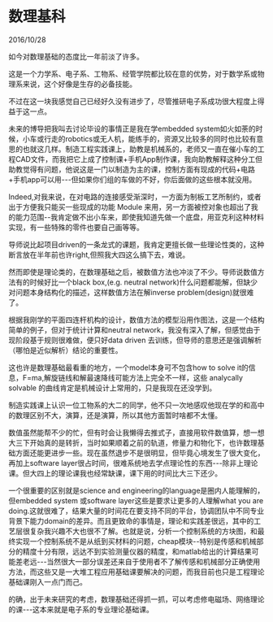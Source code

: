 ﻿# 数理基科
2016/10/28

如今对数理基础的态度比一年前淡了许多。

这是一个力学系、电子系、工物系、经管学院都比较在意的优势，对于数学系或物理系来说，这个好像是生存的必备技能。

不过在这一块我感觉自己已经好久没有进步了，尽管推研电子系成功很大程度上得益于这一点。

未来的博导把我叫去讨论毕设的事情正是我在学embedded system如火如荼的时候，小车或行走的robotics或无人机，能练手的，资源又比较多的同时也比较有意思的也就这几样。制造工程实践课上，助教是机械系的，老师又一直在催小车的工程CAD文件，而我把它上成了控制课+手机App制作课，我向助教解释这种分工但助教觉得有问题，他说这是一门以制造为主的课，控制方面有现成的代码+电路+手机app可以用---但如果你们组的车做的不好，你后面做的这些根本就没用。

Indeed,对我来说，在对电路的连接感受渐深时，一方面为制板工艺所制约，或者出于方便我只能买一些现成的功能 Module 来用，另一方面被控对象也超出了我的能力范围--我肯定做不出小车来，即使我知道先做一个底盘，用亚克利这种材料实现，有一些特殊的零件也要自己画等等。

导师说比起项目driven的一条龙式的课题，我肯定更擅长做一些理论性类的，这种断言放在半年前也许right,但照我大四这么搞下去，难说。

然而即使是理论类的，在数理基础之后，被数值方法也冲淡了不少。导师说数值方法有的时候好比一个black box,(e.g. neutral network)什么问题都能解，但缺少对问题本身结构化的描述，这样数值方法在解inverse problem(design)就很难了。

根据我刚学的平面四连杆机构的设计，数值方法的模型沿用作图法，这是一个结构简单的例子，但对于统计计算和neutral network，我没有深入了解，但感觉由于现阶段基于规则很难做，便只好data driven 去训练，但导师的意思还是强调解析（哪怕是近似解析）结论的重要性。

这也许是数理基础最看重的地方，一个model本身可不包含how to solve it的信息，F=ma,解旋链线和解最速降线可能方法上完全不一样，这些 analycally solvable 的曲线肯定是机械设计上常用的，只是我现在还没学到。

制造实践课上认识一位工物系的大二的同学，他不只一次地感叹他现在学的和高中的数理区别不大，演算，还是演算，所以其他方面暂时啥都不太懂。

数值虽然能帮不少的忙，但有时会让我懒得去推式子，直接用软件数值算，想一想大三下开始真的是转折，当时如果顺着之前的轨道，修量力和物化下，也许数理基础方面还能更进步一些。现在虽然退步不是很明显，但毕竟心境发生了很大变化，再加上software layer很占时间，很难系统地去学点理论性的东西---除非上理论课。但大四上的理论课我也经常缺课，课下用的时间比大三下还少。

一个很重要的区别就是science and engineering的language是圈内人能理解的，但embedded system 或software layer这些是要求让更多的人理解what you are doing.这就很难了，结果大量的时间花在要支持不同的平台，协调团队中不同专业背景下能力domain的差异。而且更致命的事情是，理论和实践差很远，其中的工艺层很复杂我兴趣不大也很不了解。也就是说，分析一个控制系统的方块图，和最终实现一个控制系统不是从纸到买材料的问题，cheap模块--特别是传感和机械部分的精度十分有限，远达不到实验测量仪器的精度，和matlab给出的计算结果可能差老远---当然很大一部分误差还来自于使用者不了解传感和机械部分正确使用方法，而这些又是一大堆工程应用基础课要解决的问题，而我目前也只是工程理论基础课刚入一点门而己。

的确，出于未来研究的考虑，数理基础还得抓一抓，可以考虑修电磁场、网络理论的课---这本来就是电子系的专业理论基础课。